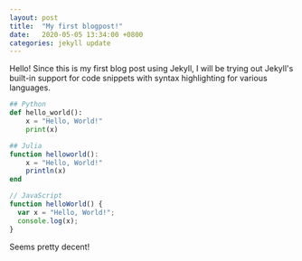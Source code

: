 ```yaml
---
layout: post
title:  "My first blogpost!"
date:   2020-05-05 13:34:00 +0800
categories: jekyll update
---
```


Hello! Since this is my first blog post using Jekyll, I will be trying out Jekyll's built-in support for code snippets with syntax highlighting for various languages.


```python
## Python
def hello_world():
    x = "Hello, World!"
    print(x)
```

```julia
## Julia
function helloworld():
    x = "Hello, World!"
    println(x)
end
```

```javascript
// JavaScript
function helloWorld() {
  var x = "Hello, World!";
  console.log(x);
}
```

Seems pretty decent!
